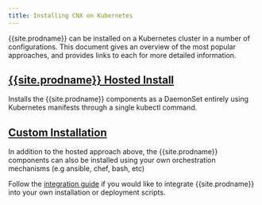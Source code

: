```yaml
---
title: Installing CNX on Kubernetes
---
```


{{site.prodname}} can be installed on a Kubernetes cluster in a number of configurations.  This document
gives an overview of the most popular approaches, and provides links to each for more detailed
information.

## [{{site.prodname}} Hosted Install](hosted)

Installs the {{site.prodname}} components as a DaemonSet entirely using Kubernetes manifests through a single
kubectl command. 

## [Custom Installation](integration)

In addition to the hosted approach above, the {{site.prodname}} components can also be installed using your
own orchestration mechanisms (e.g ansible, chef, bash, etc)

Follow the [integration guide](integration) if you would like
to integrate {{site.prodname}} into your own installation or deployment scripts.
